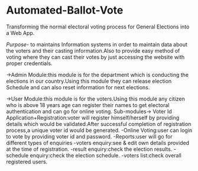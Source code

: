# Automated-Ballot-Vote
Transforming the normal electoral voting process for General Elections into a Web App.

*Purpose*- to maintains Information systems in order to maintain data about the voters and their casting information.Also to provide easy method of voting where they can cast their votes by just accessing the website with proper credentials.

->Admin Module:this module is for the department which is conducting the elections in our country.Using this module they can release election Schedule and can also reset information for next elections.

->User Module:this module is for the voters.Using this module any citizen who is above 18 years age can register their names to get electoral authentication and  can go for online voting. 
Sub-modules->
Voter Id Application+Registration:voter will register himself/herself by providing details which would be validated.After successful completion of registration process,a unique voter id would be generated.
-Online Voting:user can login to vote by providing voter id and password. 
-Reports:user will go for different types of enquiries 
     -voters enquiry:see & edit own details provided at the time of registration.
     -result enquiry:check the election results.
     -schedule enquiry:check the election schedule.
     -voters list:check overall registered users.
